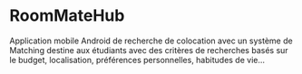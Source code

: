 # RoomMateHub
Application mobile Android de recherche de colocation avec un système de Matching  destine aux étudiants avec des critères de recherches basés sur le budget, localisation, préférences personnelles, habitudes de vie...
